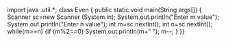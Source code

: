 import java .util.*;
class Even
{ 
public static void main(String args[])
{ Scanner sc=new Scanner (System.in);
System.out.println("Enter m value");
System.out.println("Enter n value");
int m=sc.nextInt();
int n=sc.nextInt();
while(m>=n)
{if (m%2==0)
	System.out.println(m+" ");
m--;
	 }
	  }}


